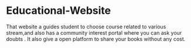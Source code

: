 # Educational-Website
That website a guides student to choose course related to various stream,and also has a community interest portal where you can ask your doubts . It also give a open platform to share your books without any cost.   
